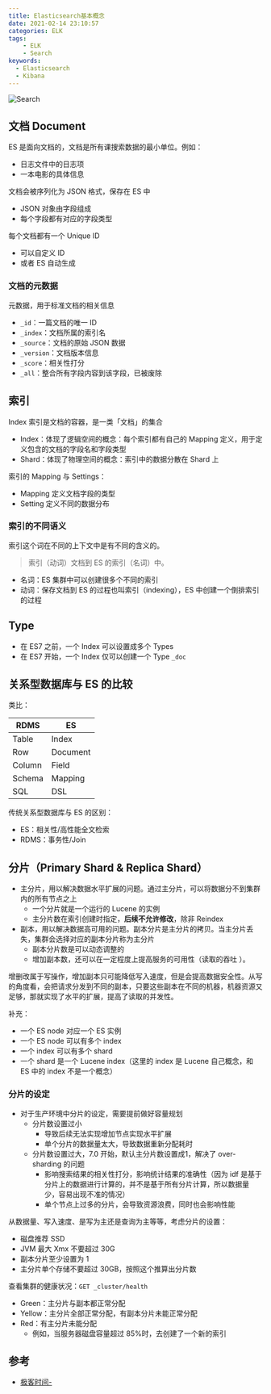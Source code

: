 ```yaml
---
title: Elasticsearch基本概念
date: 2021-02-14 23:10:57
categories: ELK
tags:
    - ELK
    - Search
keywords:
  - Elasticsearch
  - Kibana
---
```


![Search](https://gitee.com/michael_xiang/images/raw/master/uPic/pexels-andrea-piacquadio-3769697.jpg)

## 文档 Document

ES 是面向文档的，文档是所有课搜索数据的最小单位。例如：
- 日志文件中的日志项
- 一本电影的具体信息

文档会被序列化为 JSON 格式，保存在 ES 中
- JSON 对象由字段组成
- 每个字段都有对应的字段类型

每个文档都有一个 Unique ID
- 可以自定义 ID
- 或者 ES 自动生成

### 文档的元数据

元数据，用于标准文档的相关信息
- `_id`：一篇文档的唯一 ID
- `_index`：文档所属的索引名
- `_source`：文档的原始 JSON 数据
- `_version`：文档版本信息
- `_score`：相关性打分
- `_all`：整合所有字段内容到该字段，已被废除

## 索引

Index 索引是文档的容器，是一类「文档」的集合
- Index：体现了逻辑空间的概念：每个索引都有自己的 Mapping 定义，用于定义包含的文档的字段名和字段类型
- Shard：体现了物理空间的概念：索引中的数据分散在 Shard 上

索引的 Mapping 与 Settings：
- Mapping 定义文档字段的类型
- Setting 定义不同的数据分布

### 索引的不同语义

索引这个词在不同的上下文中是有不同的含义的。

> 索引（动词）文档到 ES 的索引（名词）中。

- 名词：ES 集群中可以创建很多个不同的索引
- 动词：保存文档到 ES 的过程也叫索引（indexing），ES 中创建一个倒排索引的过程

## Type

- 在 ES7 之前，一个 Index 可以设置成多个 Types
- 在 ES7 开始，一个 Index 仅可以创建一个 Type `_doc`

## 关系型数据库与 ES 的比较

类比：

| RDMS   | ES       |
| ------ | -------- |
| Table  | Index    |
| Row    | Document |
| Column | Field    |
| Schema | Mapping  |
| SQL    | DSL      |

传统关系型数据库与 ES 的区别：
- ES：相关性/高性能全文检索
- RDMS：事务性/Join

## 分片（Primary Shard & Replica Shard）

- 主分片，用以解决数据水平扩展的问题。通过主分片，可以将数据分不到集群内的所有节点之上
  - 一个分片就是一个运行的 Lucene 的实例
  - 主分片数在索引创建时指定，**后续不允许修改**，除非 Reindex
- 副本，用以解决数据高可用的问题。副本分片是主分片的拷贝。当主分片丢失，集群会选择对应的副本分片称为主分片
  - 副本分片数是可以动态调整的
  - 增加副本数，还可以在一定程度上提高服务的可用性（读取的吞吐 ）。
  
增删改属于写操作，增加副本只可能降低写入速度，但是会提高数据安全性。从写的角度看，会把请求分发到不同的副本，只要这些副本在不同的机器，机器资源又足够，那就实现了水平的扩展，提高了读取的并发性。

补充：
- 一个 ES node 对应一个 ES 实例
- 一个 ES node 可以有多个 index
- 一个 index 可以有多个 shard
- 一个 shard 是一个 Lucene index（这里的 index 是 Lucene 自己概念，和 ES 中的 index 不是一个概念）

### 分片的设定

- 对于生产环境中分片的设定，需要提前做好容量规划
  - 分片数设置过小
    - 导致后续无法实现增加节点实现水平扩展
    - 单个分片的数据量太大，导致数据重新分配耗时
  - 分片数设置过大，7.0 开始，默认主分片数设置成1，解决了 over-sharding 的问题
    - 影响搜索结果的相关性打分，影响统计结果的准确性（因为 idf 是基于分片上的数据进行计算的，并不是基于所有分片计算，所以数据量少，容易出现不准的情况）
    - 单个节点上过多的分片，会导致资源浪费，同时也会影响性能

从数据量、写入速度、是写为主还是查询为主等等，考虑分片的设置：
- 磁盘推荐 SSD
- JVM 最大 Xmx 不要超过 30G
- 副本分片至少设置为 1
- 主分片单个存储不要超过 30GB，按照这个推算出分片数


查看集群的健康状况：`GET _cluster/health`
- Green：主分片与副本都正常分配
- Yellow：主分片全部正常分配，有副本分片未能正常分配
- Red：有主分片未能分配
  - 例如，当服务器磁盘容量超过 85%时，去创建了一个新的索引

## 参考
- [极客时间-](https://time.geekbang.org/course/detail/100030501-102667)